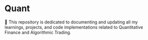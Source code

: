 # Quant
📘 This repository is dedicated to documenting and updating all my learnings, projects, and code implementations related to Quantitative Finance and Algorithmic Trading.
